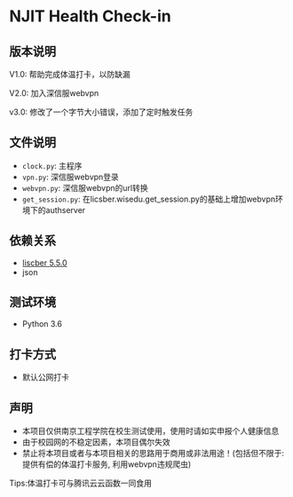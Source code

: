 # NJIT Health Check-in

## 版本说明
V1.0: 帮助完成体温打卡，以防缺漏

V2.0: 加入深信服webvpn

v3.0: 修改了一个字节大小错误，添加了定时触发任务

## 文件说明
* `clock.py`: 主程序
* `vpn.py`: 深信服webvpn登录
* `webvpn.py`: 深信服webvpn的url转换
* `get_session.py`: 在licsber.wisedu.get_session.py的基础上增加webvpn环境下的authserver

## 依赖关系
* [liscber 5.5.0](https://github.com/Licsber/licsber-pypi)
* json

## 测试环境
* Python 3.6

## 打卡方式
* 默认公网打卡

## 声明
* 本项目仅供南京工程学院在校生测试使用，使用时请如实申报个人健康信息
* 由于校园网的不稳定因素，本项目偶尔失效
* 禁止将本项目或者与本项目相关的思路用于商用或非法用途！(包括但不限于: 提供有偿的体温打卡服务, 利用webvpn违规爬虫)

Tips:体温打卡可与腾讯云云函数一同食用  
